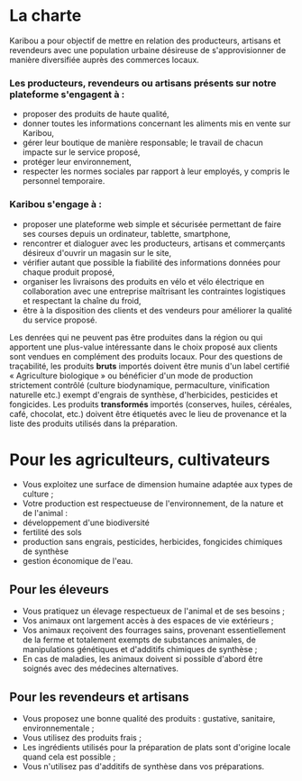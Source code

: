 # La charte
Karibou a pour objectif de mettre en relation des producteurs, artisans et revendeurs avec une population urbaine désireuse de s'approvisionner de manière diversifiée auprès des commerces locaux. 
### Les producteurs, revendeurs ou artisans présents sur notre plateforme s'engagent à :
* proposer des produits de haute qualité,
* donner toutes les informations concernant les aliments mis en vente sur Karibou,
* gérer leur boutique de manière responsable; le travail de chacun impacte sur le service proposé,
* protéger leur environnement,
* respecter les normes sociales par rapport à leur employés, y compris le personnel temporaire.

### Karibou s'engage à :
* proposer une plateforme web simple et sécurisée permettant de faire ses 	courses depuis un ordinateur, tablette, smartphone,
* rencontrer et dialoguer avec les producteurs, artisans et commerçants désireux d'ouvrir un magasin sur le site,
* vérifier autant que possible la fiabilité des informations données pour chaque produit proposé,
* organiser les livraisons des produits en vélo et vélo électrique en collaboration avec une entreprise maîtrisant les contraintes logistiques et respectant la chaîne du froid,
* être à la disposition des clients et des vendeurs pour améliorer la qualité du service proposé.

Les denrées qui ne peuvent pas être produites dans la région ou qui apportent une plus-value intéressante dans le choix proposé aux clients sont vendues en complément des produits locaux. Pour des questions de traçabilité, les produits **bruts** importés doivent être munis d'un label certifié « Agriculture biologique » ou bénéficier d'un mode de production strictement contrôlé (culture biodynamique, permaculture, vinification naturelle etc.) exempt d'engrais de synthèse, d'herbicides, pesticides et fongicides. Les produits **transformés** importés (conserves, huiles, céréales, café, chocolat, etc.) doivent être étiquetés avec le lieu de provenance et la liste des produits utilisés dans la préparation.

# Pour les agriculteurs, cultivateurs
* Vous exploitez une surface de dimension humaine adaptée aux types de culture ;
* Votre production est respectueuse de l'environnement, de la nature et de l'animal :
 * développement d'une biodiversité
 * fertilité des sols
 * production sans engrais, pesticides, herbicides, fongicides chimiques de 	synthèse	
 * gestion économique de l'eau.

## Pour les éleveurs
* Vous pratiquez un élevage respectueux de l'animal et de ses besoins ;
* Vos animaux ont largement accès à des espaces de vie extérieurs ;
* Vos animaux reçoivent des fourrages sains, provenant essentiellement de la ferme et totalement exempts de substances animales, de manipulations génétiques et d'additifs chimiques de synthèse ;
* En cas de maladies, les animaux doivent si possible d'abord être soignés avec des médecines alternatives. 

## Pour les revendeurs et artisans
* Vous proposez une bonne qualité des produits : gustative, sanitaire, environnementale ;
* Vous utilisez des produits frais ;
* Les ingrédients utilisés pour la préparation de plats sont d'origine locale quand cela est possible ;
* Vous n'utilisez pas d'additifs de synthèse dans vos préparations.
